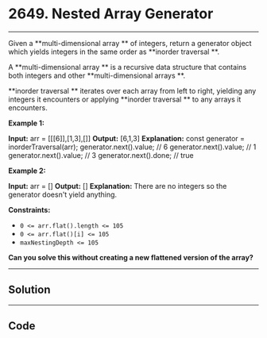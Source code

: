 # 2649. Nested Array Generator

---

Given a **multi-dimensional array ** of integers, return a generator object which yields integers in the same order as **inorder traversal **.

A **multi-dimensional array **  is a recursive data structure that contains both integers and other **multi-dimensional arrays **.

**inorder traversal **  iterates over each array from left to right, yielding any integers it encounters or applying **inorder traversal **  to any arrays it encounters.

 

**Example 1:**


**Input:** arr = [[[6]],[1,3],[]]
**Output:** [6,1,3]
**Explanation:**
const generator = inorderTraversal(arr);
generator.next().value; // 6
generator.next().value; // 1
generator.next().value; // 3
generator.next().done; // true


**Example 2:**


**Input:** arr = []
**Output:** []
**Explanation:** There are no integers so the generator doesn't yield anything.


 

**Constraints:**

  * `0 <= arr.flat().length <= 105`
  * `0 <= arr.flat()[i] <= 105`
  * `maxNestingDepth <= 105`



 

**Can you solve this without creating a new flattened version of the array?**

---

## Solution



---

## Code
```python


```